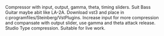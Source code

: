 Compressor with input, output, gamma, theta, timing sliders. Suit Bass Guitar maybe abit like LA-2A. Download vst3 and place in c:programfiles/Steinberg/VstPlugins. Increase input for more compression and compansate with output slider, use gamma and theta attack release.
Studio Type compression. Suitable for live work. 
